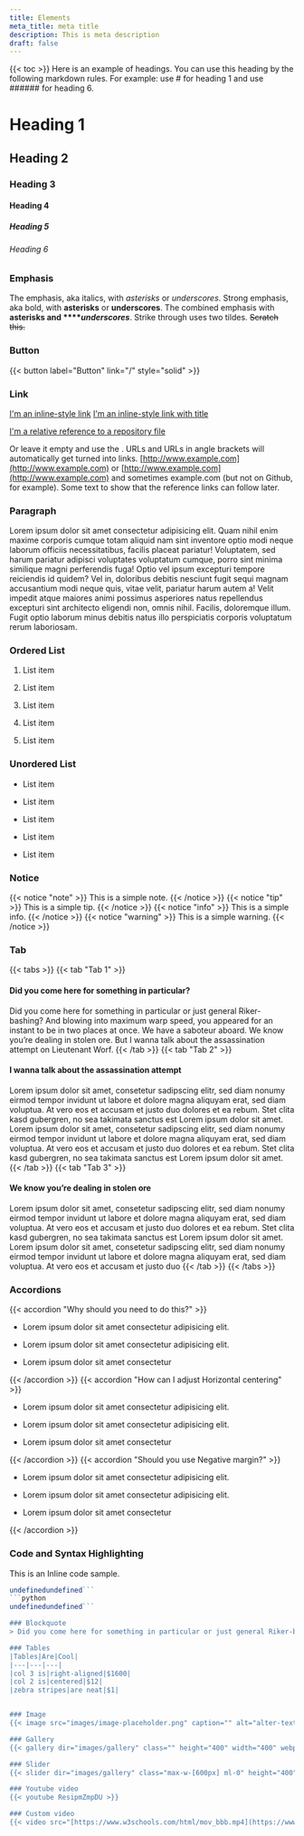 ```yaml
---
title: Elements
meta_title: meta title
description: This is meta description
draft: false
---
```

{{< toc >}}
Here is an example of headings. You can use this heading by the following markdown rules. For example: use # for heading 1 and use ###### for heading 6.
# Heading 1
## Heading 2
### Heading 3
#### Heading 4
##### Heading 5
###### Heading 6

### Emphasis
The emphasis, aka italics, with _asterisks_ or _underscores_.
Strong emphasis, aka bold, with **asterisks** or **underscores**.
The combined emphasis with **asterisks and ****_underscores_**.
Strike through uses two tildes. ~~Scratch this.~~

### Button
{{< button label="Button" link="/" style="solid" >}}

### Link
[I'm an inline-style link](https://www.google.com)
[I'm an inline-style link with title](https://www.google.com)

[I'm a relative reference to a repository file](../blob/master/LICENSE)

Or leave it empty and use the .
URLs and URLs in angle brackets will automatically get turned into links.
[http://www.example.com](http://www.example.com) or [http://www.example.com](http://www.example.com) and sometimes
example.com (but not on Github, for example).
Some text to show that the reference links can follow later.




### Paragraph
Lorem ipsum dolor sit amet consectetur adipisicing elit. Quam nihil enim maxime corporis cumque totam aliquid nam sint inventore optio modi neque laborum officiis necessitatibus, facilis placeat pariatur! Voluptatem, sed harum pariatur adipisci voluptates voluptatum cumque, porro sint minima similique magni perferendis fuga! Optio vel ipsum excepturi tempore reiciendis id quidem? Vel in, doloribus debitis nesciunt fugit sequi magnam accusantium modi neque quis, vitae velit, pariatur harum autem a! Velit impedit atque maiores animi possimus asperiores natus repellendus excepturi sint architecto eligendi non, omnis nihil. Facilis, doloremque illum. Fugit optio laborum minus debitis natus illo perspiciatis corporis voluptatum rerum laboriosam.

### Ordered List
1. List item

2. List item

3. List item

4. List item

5. List item


### Unordered List
- List item

- List item

- List item

- List item

- List item


### Notice
{{< notice "note" >}}
This is a simple note.
{{< /notice >}}
{{< notice "tip" >}}
This is a simple tip.
{{< /notice >}}
{{< notice "info" >}}
This is a simple info.
{{< /notice >}}
{{< notice "warning" >}}
This is a simple warning.
{{< /notice >}}

### Tab
{{< tabs >}}
{{< tab "Tab 1" >}}
#### Did you come here for something in particular?
Did you come here for something in particular or just general Riker-bashing? And blowing into maximum warp speed, you appeared for an instant to be in two places at once. We have a saboteur aboard. We know you’re dealing in stolen ore. But I wanna talk about the assassination attempt on Lieutenant Worf.
{{< /tab >}}
{{< tab "Tab 2" >}}
#### I wanna talk about the assassination attempt
Lorem ipsum dolor sit amet, consetetur sadipscing elitr, sed diam nonumy eirmod tempor invidunt ut labore et dolore magna aliquyam erat, sed diam voluptua. At vero eos et accusam et justo duo dolores et ea rebum. Stet clita kasd gubergren, no sea takimata sanctus est Lorem ipsum dolor sit amet.
Lorem ipsum dolor sit amet, consetetur sadipscing elitr, sed diam nonumy eirmod tempor invidunt ut labore et dolore magna aliquyam erat, sed diam voluptua. At vero eos et accusam et justo duo dolores et ea rebum. Stet clita kasd gubergren, no sea takimata sanctus est Lorem ipsum dolor sit amet.
{{< /tab >}}
{{< tab "Tab 3" >}}
#### We know you’re dealing in stolen ore
Lorem ipsum dolor sit amet, consetetur sadipscing elitr, sed diam nonumy eirmod tempor invidunt ut labore et dolore magna aliquyam erat, sed diam voluptua. At vero eos et accusam et justo duo dolores et ea rebum. Stet clita kasd gubergren, no sea takimata sanctus est Lorem ipsum dolor sit amet.
Lorem ipsum dolor sit amet, consetetur sadipscing elitr, sed diam nonumy eirmod tempor invidunt ut labore et dolore magna aliquyam erat, sed diam voluptua. At vero eos et accusam et justo duo
{{< /tab >}}
{{< /tabs >}}

### Accordions
{{< accordion "Why should you need to do this?" >}}
- Lorem ipsum dolor sit amet consectetur adipisicing elit.

- Lorem ipsum dolor sit amet consectetur adipisicing elit.

- Lorem ipsum dolor sit amet consectetur

{{< /accordion >}}
{{< accordion "How can I adjust Horizontal centering" >}}
- Lorem ipsum dolor sit amet consectetur adipisicing elit.

- Lorem ipsum dolor sit amet consectetur adipisicing elit.

- Lorem ipsum dolor sit amet consectetur

{{< /accordion >}}
{{< accordion "Should you use Negative margin?" >}}
- Lorem ipsum dolor sit amet consectetur adipisicing elit.

- Lorem ipsum dolor sit amet consectetur adipisicing elit.

- Lorem ipsum dolor sit amet consectetur

{{< /accordion >}}

### Code and Syntax Highlighting
This is an Inline code sample.
```javascript
undefinedundefined```
```python
undefinedundefined```

### Blockquote
> Did you come here for something in particular or just general Riker-bashing? And blowing into maximum warp speed, you appeared for an instant to be in two places at once.

### Tables
|Tables|Are|Cool|
|---|---|---|
|col 3 is|right-aligned|$1600|
|col 2 is|centered|$12|
|zebra stripes|are neat|$1|


### Image
{{< image src="images/image-placeholder.png" caption="" alt="alter-text" height="" width="" position="center" command="fill" option="q100" class="img-fluid" title="image title"  webp="false" >}}

### Gallery
{{< gallery dir="images/gallery" class="" height="400" width="400" webp="true" command="Fit" option="" zoomable="true" >}}

### Slider
{{< slider dir="images/gallery" class="max-w-[600px] ml-0" height="400" width="400" webp="true" command="Fit" option="" zoomable="true" >}}

### Youtube video
{{< youtube ResipmZmpDU >}}

### Custom video
{{< video src="[https://www.w3schools.com/html/mov_bbb.mp4](https://www.w3schools.com/html/mov_bbb.mp4)" width="100%" height="auto" autoplay="false" loop="false" muted="false" controls="true" class="rounded-lg" >}}
